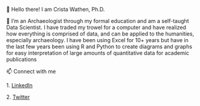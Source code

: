  👋 Hello there! I am Crista Wathen, Ph.D.
 <p>
 🌱 I’m an Archaeologist through my formal education and am a self-taught Data Scientist. I have traded my trowel for a computer and have realized how everything is comprised of data, and can be applied to the humanities, especially archaeology. I have been using Excel for 10+ years but have in the last few years been using R and Python to create diagrams and graphs for easy interpretation of large amounts of quantitative data for academic publications</p>
 📫 Connect with me 
 <p> 1. <a href="https://www.linkedin.com/in/crista-wathen/">LinkedIn</a></p>
 <p> 2. <a href="https://twitter.com/cristaawathen">Twitter</a></p>
<!---
cwathen/cwathen is a ✨ special ✨ repository because its `README.md` (this file) appears on your GitHub profile.
You can click the Preview link to take a look at your changes.
--->
